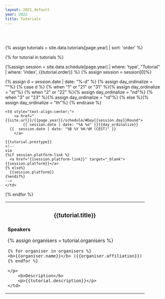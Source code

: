 ```yaml
---
layout: 2021_default
year: 2022
title: Tutorials
---
```


<br><br>

{% assign tutorials = site.data.tutorials[page.year] | sort: 'order' %}

{% for tutorial in tutorials %}

{%assign session = site.data.schedule[page.year] | where: 'type', "Tutorial" | where: 'index', {{tutorial.order}}  %}
{% assign session = session[0]%}

<table class="table  table-striped" id="Tutorial{{tutorial.order}}">
<tr class="bg-dark text-light">
   <th style="text-align:center;"><h3>{{tutorial.title}}</h3></th>
</tr>
<tr></tr>
<tr>
	{% assign d = session.date | date: "%-d" %}
	{% assign day_ordinalize = ""%}
	{% case d %}
	  {% when "1" or "21" or "31" %}{% assign day_ordinalize = "st"%}
	  {% when "2" or "22" %}{% assign day_ordinalize = "nd"%}
	  {% when "3" or "23" %}{% assign day_ordinalize = "rd"%}
	  {% else %}{% assign day_ordinalize = "th"%}
	{% endcase %}

	<td style="text-align:center;">
		<a href="{{site.url}}/{{page.year}}/schedule/#Day{{session.day}}Round">	
			{{ session.date | date: "%A %e" }}{{day_ordinalize}} 
      {{  session.date | date: "%B %Y %H:%M (CEST)" }}
		</a> 
    
    {{tutorial.preztype}}
    <!--
    via 
    {%if session.platform-link %}
      <a href="{{session.platform-link}}" target="_blank">{{session.platform}}</a>
    {% else%}
      {{session.platform}}
    {%endif%}
    -->
	</td>	
</tr>	
	
<!--
<tr>
	<td style="text-align:left;">
		<b>Speakers</b>
		<p>{{tutorial.organisers}}</p>
		<b>Description</b>
		<p>{{tutorial.description}}</p>
	</td>
</tr>
-->	

<tr>
	<td style="text-align:left;">
		<b>Speakers</b>
		<p>
    {% assign organisers = tutorial.organisers %}
    
    {% for organiser in organisers %}
    <b>{{organiser.name}}</b> ({{organiser.affiliation}})
    {% endfor %}
    
    </p>
		<b>Description</b>
		<p>{{tutorial.description}}</p>
	</td>
</tr>	


{% endfor %}
